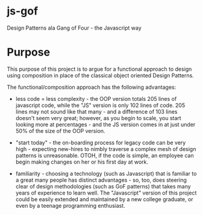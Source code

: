 # js-gof
Design Patterns ala Gang of Four - the Javascript way

# Purpose
This purpose of this project is to argue for a functional approach to design using composition in place of the classical
object oriented Design Patterns.

The functional/composition approach has the following advantages:

* less code = less complexity - the OOP version totals 205 lines of javascript code, while the "JS" version is only
102 lines of code. 205 lines may not sound like that many - and a difference of 103 lines doesn't seem very
great; however, as you begin to scale, you start looking more at percentages - and the JS version
comes in at just under 50% of the size of the OOP version.

* "start today" - the on-boarding process for legacy code can be very high - expecting new-hires to nimbly
traverse a complex mesh of design patterns is unreasonable. OTOH, if the code is simple, an employee can begin
making changes on her or his first day at work.

* familiarity - choosing a technology (such as Javascript) that is familiar to a great many people has distinct
advantages - so, too, does steering clear of design methodologies (such as GoF patterns) that takes many years of
experience to learn well. The "Javascript" version of this project could be easily extended and maintained by a new
college graduate, or even by a teenage programming enthusiast.
